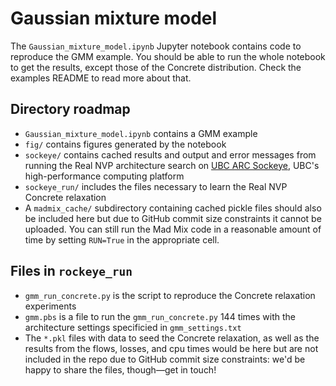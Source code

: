 # Gaussian mixture model

The `Gaussian_mixture_model.ipynb` Jupyter notebook contains code
to reproduce the GMM example.
You should be able to run the whole notebook to get the results,
except those of the Concrete distribution.
Check the examples README to read more about that.



## Directory roadmap
- `Gaussian_mixture_model.ipynb` contains a GMM example
- `fig/` contains figures generated by the notebook
- `sockeye/` contains cached results and output and error messages from running
the Real NVP architecture search on [UBC ARC Sockeye](https://arc.ubc.ca/ubc-arc-sockeye),
UBC's high-performance computing platform
- `sockeye_run/` includes the files necessary to learn the Real NVP Concrete relaxation
- A `madmix_cache/` subdirectory containing
cached pickle files should also be included here
but due to GitHub commit size constraints it cannot be uploaded.
You can still run the Mad Mix code in a reasonable amount of time
by setting `RUN=True` in the appropriate cell.


## Files in `rockeye_run`
- `gmm_run_concrete.py` is the script to reproduce the Concrete relaxation
experiments
- `gmm.pbs` is a file to run the `gmm_run_concrete.py` 144 times
with the architecture settings specificied in `gmm_settings.txt`
- The `*.pkl` files with data to seed the Concrete relaxation,
as well as the results from the flows, losses, and cpu times
would be here but are not included in the repo due to GitHub commit size constraints:
we'd be happy to share the files, though&mdash;get in touch!